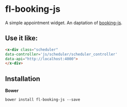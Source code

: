 # fl-booking-js
A simple appointment widget. An daptation of [booking-js](https://github.com/timekit-io/booking-js).

## Use it like:

``` html
<x-div class="scheduler"
data-controller='js/scheduler/scheduler_controller'
data-api="http://localhost:4000">
</x-div>
```

## Installation
**Bower**
```
bower install fl-booking-js --save
```
